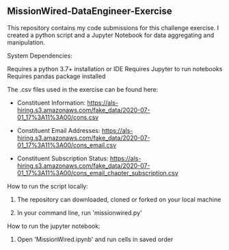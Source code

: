 ## MissionWired-DataEngineer-Exercise

This repository contains my code submissions for this challenge exercise. I created a python script and a Jupyter Notebook for data aggregating and manipulation.


System Dependencies:

Requires a python 3.7+ installation or IDE
Requires Jupyter to run notebooks
Requires pandas package installed


The .csv files used in the exercise can be found here:

* Constituent Information: https://als-hiring.s3.amazonaws.com/fake_data/2020-07-01_17%3A11%3A00/cons.csv

* Constituent Email Addresses: https://als-hiring.s3.amazonaws.com/fake_data/2020-07-01_17%3A11%3A00/cons_email.csv

* Constituent Subscription Status: https://als-hiring.s3.amazonaws.com/fake_data/2020-07-01_17%3A11%3A00/cons_email_chapter_subscription.csv




How to run the script locally:

1. The repository can downloaded, cloned or forked on your local machine

2. In your command line, run 'missionwired.py'

How to run the jupyter notebook:

1. Open 'MissionWired.ipynb' and run cells in saved order
